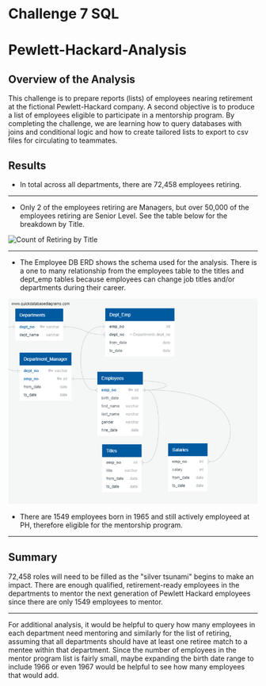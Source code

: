 # Challenge 7 SQL

# Pewlett-Hackard-Analysis

## Overview of the Analysis

This challenge is to prepare reports (lists) of employees nearing retirement at the fictional Pewlett-Hackard company. A second objective is to produce a list of employees eligible to participate in a mentorship program. By completing the challenge, we are learning how to query databases with joins and conditional logic and how to create tailored lists to export to csv files for circulating to teammates. 

## Results

- In total across all departments, there are 72,458 employees retiring.
---
- Only 2 of the employees retiring are Managers, but over 50,000 of the employees retiring are Senior Level. See the table below for the breakdown by Title.

![Count of Retiring by Title ](/Resources/"Count&#32;Retirees&#32;by&#32;Title.png)

---

- The Employee DB ERD shows the schema used for the analysis. There is a one to many relationship from the employees table to the titles and dept_emp tables because employees can change job titles and/or departments during their career.

![ERD ](/Resources/EmployeeDB.png)

- There are 1549 employees born in 1965 and still actively employeed at PH, therefore eligible for the mentorship program.
---

## Summary

 72,458 roles will need to be filled as the "silver tsunami" begins to make an impact. There are enough qualified, retirement-ready employees in the departments to mentor the next generation of Pewlett Hackard employees since there are only 1549 employees to mentor.

---
For additional analysis, it would be helpful to query how many employees in each department need mentoring and similarly for the list of retiring, assuming that all departments should have at least one retiree match to a mentee within that department. Since the number of employees in the mentor program list is fairly small, maybe expanding the birth date range to include 1966 or even 1967 would be helpful to see how many employees that would add.
